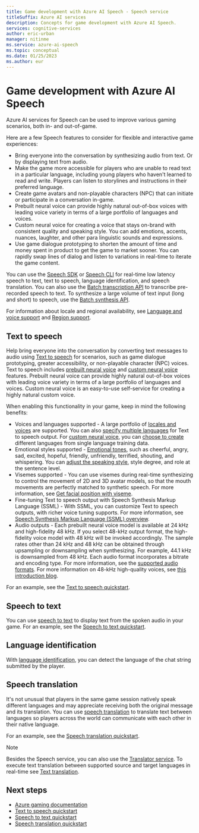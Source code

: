 ```yaml
---
title: Game development with Azure AI Speech - Speech service
titleSuffix: Azure AI services
description: Concepts for game development with Azure AI Speech.
services: cognitive-services
author: eric-urban
manager: nitinme
ms.service: azure-ai-speech
ms.topic: conceptual
ms.date: 01/25/2023
ms.author: eur
---
```


# Game development with Azure AI Speech

Azure AI services for Speech can be used to improve various gaming scenarios, both in- and out-of-game. 

Here are a few Speech features to consider for flexible and interactive game experiences:

- Bring everyone into the conversation by synthesizing audio from text. Or by displaying text from audio.
- Make the game more accessible for players who are unable to read text in a particular language, including young players who haven't learned to read and write. Players can listen to storylines and instructions in their preferred language. 
- Create game avatars and non-playable characters (NPC) that can initiate or participate in a conversation in-game. 
- Prebuilt neural voice can provide highly natural out-of-box voices with leading voice variety in terms of a large portfolio of languages and voices. 
- Custom neural voice for creating a voice that stays on-brand with consistent quality and speaking style. You can add emotions, accents, nuances, laughter, and other para linguistic sounds and expressions. 
- Use game dialogue prototyping to shorten the amount of time and money spent in product to get the game to market sooner. You can rapidly swap lines of dialog and listen to variations in real-time to iterate the game content.

You can use the [Speech SDK](speech-sdk.md) or [Speech CLI](spx-overview.md) for real-time low latency speech to text, text to speech, language identification, and speech translation. You can also use the [Batch transcription API](batch-transcription.md) to transcribe pre-recorded speech to text. To synthesize a large volume of text input (long and short) to speech, use the [Batch synthesis API](batch-synthesis.md).

For information about locale and regional availability, see [Language and voice support](language-support.md) and [Region support](regions.md).

## Text to speech

Help bring everyone into the conversation by converting text messages to audio using [Text to speech](text-to-speech.md) for scenarios, such as game dialogue prototyping, greater accessibility, or non-playable character (NPC) voices. Text to speech includes [prebuilt neural voice](language-support.md?tabs=tts#prebuilt-neural-voices) and [custom neural voice](language-support.md?tabs=tts#custom-neural-voice) features. Prebuilt neural voice can provide highly natural out-of-box voices with leading voice variety in terms of a large portfolio of languages and voices. Custom neural voice is an easy-to-use self-service for creating a highly natural custom voice. 

When enabling this functionality in your game, keep in mind the following benefits:

- Voices and languages supported - A large portfolio of [locales and voices](language-support.md?tabs=tts#supported-languages) are supported. You can also [specify multiple languages](speech-synthesis-markup-voice.md#adjust-speaking-languages) for Text to speech output. For [custom neural voice](custom-neural-voice.md), you can [choose to create](how-to-custom-voice-create-voice.md?tabs=neural#choose-a-training-method) different languages from single language training data.
- Emotional styles supported - [Emotional tones](language-support.md?tabs=tts#voice-styles-and-roles), such as cheerful, angry, sad, excited, hopeful, friendly, unfriendly, terrified, shouting, and whispering. You can [adjust the speaking style](speech-synthesis-markup-voice.md#use-speaking-styles-and-roles), style degree, and role at the sentence level.
- Visemes supported - You can use visemes during real-time synthesizing to control the movement of 2D and 3D avatar models, so that the mouth movements are perfectly matched to synthetic speech. For more information, see [Get facial position with viseme](how-to-speech-synthesis-viseme.md).
- Fine-tuning Text to speech output with Speech Synthesis Markup Language (SSML) - With SSML, you can customize Text to speech outputs, with richer voice tuning supports. For more information, see [Speech Synthesis Markup Language (SSML) overview](speech-synthesis-markup.md).
- Audio outputs - Each prebuilt neural voice model is available at 24 kHz and high-fidelity 48 kHz. If you select 48-kHz output format, the high-fidelity voice model with 48 kHz will be invoked accordingly. The sample rates other than 24 kHz and 48 kHz can be obtained through upsampling or downsampling when synthesizing. For example, 44.1 kHz is downsampled from 48 kHz. Each audio format incorporates a bitrate and encoding type. For more information, see the [supported audio formats](rest-text-to-speech.md?tabs=streaming#audio-outputs). For more information on 48-kHz high-quality voices, see [this introduction blog](https://techcommunity.microsoft.com/t5/ai-cognitive-services-blog/azure-neural-tts-voices-upgraded-to-48khz-with-hifinet2-vocoder/ba-p/3665252).  

For an example, see the [Text to speech quickstart](get-started-text-to-speech.md).

## Speech to text

You can use [speech to text](speech-to-text.md) to display text from the spoken audio in your game. For an example, see the [Speech to text quickstart](get-started-speech-to-text.md).

## Language identification

With [language identification](language-identification.md), you can detect the language of the chat string submitted by the player.

## Speech translation

It's not unusual that players in the same game session natively speak different languages and may appreciate receiving both the original message and its translation. You can use [speech translation](speech-translation.md) to translate text between languages so players across the world can communicate with each other in their native language.

For an example, see the [Speech translation quickstart](get-started-speech-translation.md).

> [!NOTE]
> Besides the Speech service, you can also use the [Translator service](../translator/translator-overview.md). To execute text translation between supported source and target languages in real-time see [Text translation](../translator/text-translation-overview.md). 

## Next steps

* [Azure gaming documentation](/gaming/azure/)
* [Text to speech quickstart](get-started-text-to-speech.md)
* [Speech to text quickstart](get-started-speech-to-text.md)
* [Speech translation quickstart](get-started-speech-translation.md)
